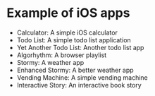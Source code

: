 # Example of iOS apps
- Calculator: A simple iOS calculator
- Todo List: A simple todo list application
- Yet Another Todo List: Another todo list app
- Algorhythm: A browser playlist
- Stormy: A weather app
- Enhanced Stormy: A better weather app
- Vending Machine: A simple vending machine
- Interactive Story: An interactive book story
